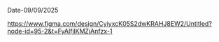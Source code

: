Date-09/09/2025

https://www.figma.com/design/CyiyxcK05S2dwKRAHJ8EW2/Untitled?node-id=95-2&t=FyAIfjlKMZjAnfzx-1